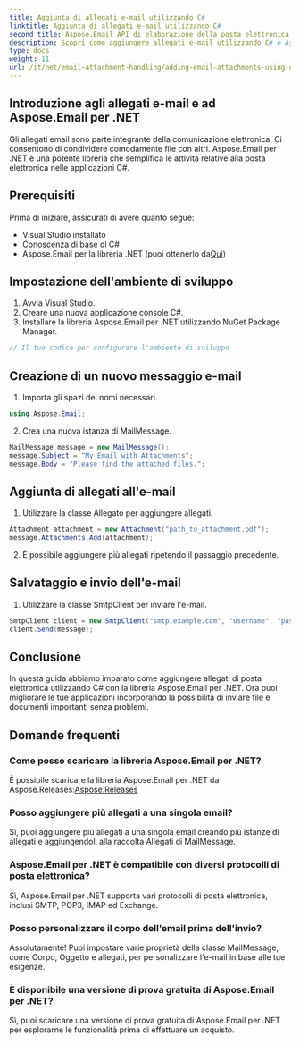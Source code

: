 ```yaml
---
title: Aggiunta di allegati e-mail utilizzando C#
linktitle: Aggiunta di allegati e-mail utilizzando C#
second_title: Aspose.Email API di elaborazione della posta elettronica .NET
description: Scopri come aggiungere allegati e-mail utilizzando C# e Aspose.Email per .NET. Guida passo passo con esempi di codice per un'integrazione perfetta.
type: docs
weight: 11
url: /it/net/email-attachment-handling/adding-email-attachments-using-csharp/
---
```


## Introduzione agli allegati e-mail e ad Aspose.Email per .NET

Gli allegati email sono parte integrante della comunicazione elettronica. Ci consentono di condividere comodamente file con altri. Aspose.Email per .NET è una potente libreria che semplifica le attività relative alla posta elettronica nelle applicazioni C#.

## Prerequisiti

Prima di iniziare, assicurati di avere quanto segue:

- Visual Studio installato
- Conoscenza di base di C#
-  Aspose.Email per la libreria .NET (puoi ottenerlo da[Qui](https://products.aspose.com/email/net))

## Impostazione dell'ambiente di sviluppo

1. Avvia Visual Studio.
2. Creare una nuova applicazione console C#.
3. Installare la libreria Aspose.Email per .NET utilizzando NuGet Package Manager.

```csharp
// Il tuo codice per configurare l'ambiente di sviluppo
```

## Creazione di un nuovo messaggio e-mail

1. Importa gli spazi dei nomi necessari.

```csharp
using Aspose.Email;

```

2. Crea una nuova istanza di MailMessage.

```csharp
MailMessage message = new MailMessage();
message.Subject = "My Email with Attachments";
message.Body = "Please find the attached files.";
```

## Aggiunta di allegati all'e-mail

1. Utilizzare la classe Allegato per aggiungere allegati.

```csharp
Attachment attachment = new Attachment("path_to_attachment.pdf");
message.Attachments.Add(attachment);
```

2. È possibile aggiungere più allegati ripetendo il passaggio precedente.

## Salvataggio e invio dell'e-mail

1. Utilizzare la classe SmtpClient per inviare l'e-mail.

```csharp
SmtpClient client = new SmtpClient("smtp.example.com", "username", "password");
client.Send(message);
```

## Conclusione

In questa guida abbiamo imparato come aggiungere allegati di posta elettronica utilizzando C# con la libreria Aspose.Email per .NET. Ora puoi migliorare le tue applicazioni incorporando la possibilità di inviare file e documenti importanti senza problemi.

## Domande frequenti

### Come posso scaricare la libreria Aspose.Email per .NET?

 È possibile scaricare la libreria Aspose.Email per .NET da Aspose.Releases:[Aspose.Releases](https://releases.aspose.com/email/net/)

### Posso aggiungere più allegati a una singola email?

Sì, puoi aggiungere più allegati a una singola email creando più istanze di allegati e aggiungendoli alla raccolta Allegati di MailMessage.

### Aspose.Email per .NET è compatibile con diversi protocolli di posta elettronica?

Sì, Aspose.Email per .NET supporta vari protocolli di posta elettronica, inclusi SMTP, POP3, IMAP ed Exchange.

### Posso personalizzare il corpo dell'email prima dell'invio?

Assolutamente! Puoi impostare varie proprietà della classe MailMessage, come Corpo, Oggetto e allegati, per personalizzare l'e-mail in base alle tue esigenze.

### È disponibile una versione di prova gratuita di Aspose.Email per .NET?

Sì, puoi scaricare una versione di prova gratuita di Aspose.Email per .NET per esplorarne le funzionalità prima di effettuare un acquisto.